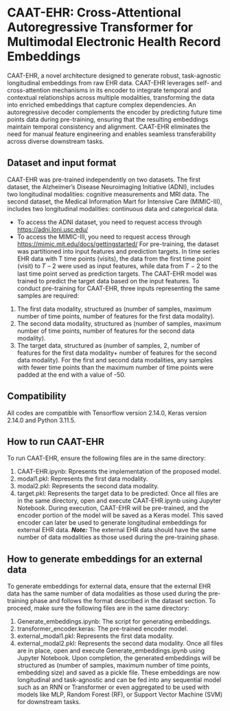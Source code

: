 # CAAT-EHR: Cross-Attentional Autoregressive Transformer for Multimodal Electronic Health Record Embeddings
CAAT-EHR, a novel architecture designed to generate robust, task-agnostic longitudinal embeddings from raw EHR data. CAAT-EHR leverages self- and cross-attention mechanisms in its encoder to integrate temporal and contextual relationships across multiple modalities, transforming the data into enriched embeddings that capture complex dependencies. An autoregressive decoder complements the encoder by predicting future time points data during pre-training, ensuring that the resulting embeddings maintain temporal consistency and alignment. CAAT-EHR eliminates the need for manual feature engineering and enables seamless transferability across diverse downstream tasks.
## Dataset and input format
CAAT-EHR was pre-trained independently on two datasets. The first dataset, the Alzheimer’s Disease Neuroimaging Initiative (ADNI), includes two longitudinal modalities: cognitive measurements and MRI data. The second dataset, the Medical Information Mart for Intensive Care (MIMIC-III), includes two longitudinal modalities: continuous data and categorical data.
- To access the ADNI dataset, you need to request access through https://adni.loni.usc.edu/
- To access the MIMIC-III, you need to request access through https://mimic.mit.edu/docs/gettingstarted/
For pre-training, the dataset was partitioned into input features and prediction targets. In time series EHR data with T time points (visits), the data from the first time point (visit) to 𝑇 – 2 were used as input features, while data from 𝑇 − 2 to the last time point served as prediction targets. The CAAT-EHR model was trained to predict the target data based on the input features.
To conduct pre-training for CAAT-EHR, three inputs representing the same samples are required:
1. The first data modality, structured as (number of samples, maximum number of time points, number of features for the first data modality).
2. The second data modality, structured as (number of samples, maximum number of time points, number of features for the second data modality).
3. The target data, structured as (number of samples, 2, number of features for the first data modality+ number of features for the second data modality).
For the first and second data modalities, any samples with fewer time points than the maximum number of time points were padded at the end with a value of -50.
## Compatibility
All codes are compatible with Tensorflow version 2.14.0, Keras version 2.14.0 and Python 3.11.5.
## How to run CAAT-EHR
To run CAAT-EHR, ensure the following files are in the same directory:
1. CAAT-EHR.ipynb: Rpresents the implementation of the proposed model.
2. modal1.pkl: Represents the first data modality.
3. modal2.pkl: Represents the second data modality.
4. target.pkl: Represents the target data to be predicted.
Once all files are in the same directory, open and execute CAAT-EHR.ipynb using Jupyter Notebook. During execution, CAAT-EHR will be pre-trained, and the encoder portion of the model will be saved as a Keras model. This saved encoder can later be used to generate longitudinal embeddings for external EHR data.
***Note:*** The external EHR data should have the same number of data modalities as those used during the pre-training phase.
## How to generate embeddings for an external data
To generate embeddings for external data, ensure that the external EHR data has the same number of data modalities as those used during the pre-training phase and follows the format described in the dataset section. To proceed, make sure the following files are in the same directory:
1. Generate_embeddings.ipynb: The script for generating embeddings.
2. transformer_encoder.keras: The pre-trained encoder model.
3. external_modal1.pkl: Represents the first data modality.
4. external_modal2.pkl: Represents the second data modality.
Once all files are in place, open and execute Generate_embeddings.ipynb using Jupyter Notebook. Upon completion, the generated embeddings will be structured as (number of samples, maximum number of time points, embedding size) and saved as a pickle file.
These embeddings are now longitudinal and task-agnostic and can be fed into any sequential model such as an RNN or Transformer or even aggregated to be used with models like MLP, Random Forest (RF), or Support Vector Machine (SVM) for downstream tasks.


